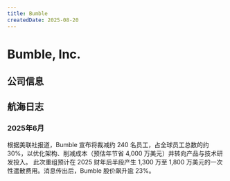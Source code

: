```yaml
---
title: Bumble
createdDate: 2025-08-20
---
```


# Bumble, Inc.

## 公司信息

<DirectHireCompanyTable state="texas" city="austin" companyJsonFileName="bumble" />

## 航海日志

### 2025年6月

根据美联社报道，Bumble 宣布将裁减约 240 名员工，占全球员工总数的约 30%，以优化架构、削减成本（预估年节省 4,000 万美元）并转向产品与技术研发投入。
此次重组预计在 2025 财年后半段产生 1,300 万至 1,800 万美元的一次性遣散费用。消息传出后，Bumble 股价飙升逾 23%。